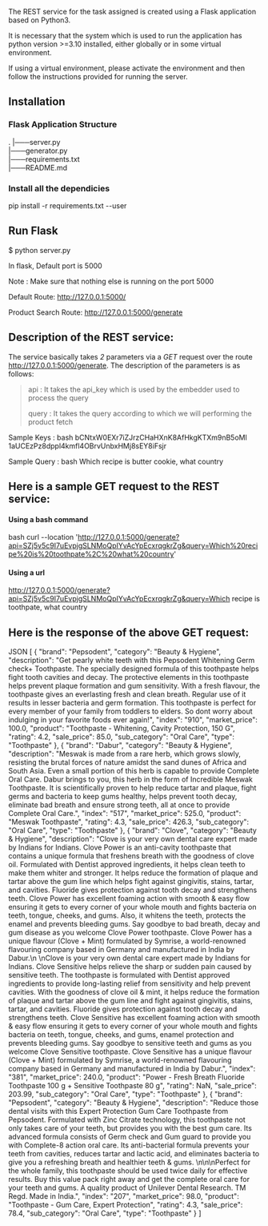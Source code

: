 The REST service for the task assigned is created using a Flask application based on Python3.

It is necessary that the system which is used to run the application has python version >=3.10 installed, either globally or in some virtual environment.

If using a virtual environment, please activate the environment and then follow the instructions provided for running the server.

## Installation
### Flask Application Structure 

.
|───server.py  
|───generator.py  
|───requirements.txt    
|───README.md  


### Install all the dependicies

pip install -r requirements.txt --user


## Run Flask

$ python server.py

In flask, Default port is 5000

Note : Make sure that nothing else is running on the port 5000

Default Route:  http://127.0.0.1:5000/

Product Search Route: http://127.0.0.1:5000/generate

## Description of the REST service:
The service basically takes *2* parameters via a *GET* request over the route http://127.0.0.1:5000/generate.
The description of the parameters is as follows:

> api : It takes the api_key which is used by the embedder used to process the query
> 
> query : It takes the query according to which we will performing the product fetch
>
Sample Keys :
bash
bCNtxW0EXr7iZJrzCHaHXnK8AfHkgKTXm9nB5oMl
1aUCEzPz8dppl4kmfl4OBrvUnbxHMj8sEY8iFsjr

Sample Query :
bash
Which recipe is butter cookie, what country

## Here is a sample GET request to the REST service:
#### Using a bash command
bash
curl --location 'http://127.0.0.1:5000/generate?api=SZj5v5c9I7uEvpjgSLNMoQpIYvAcYpEcxrqgkrZg&query=Which%20recipe%20is%20toothpate%2C%20what%20country'

#### Using a url
http://127.0.0.1:5000/generate?api=SZj5v5c9I7uEvpjgSLNMoQpIYvAcYpEcxrqgkrZg&query=Which recipe is toothpate, what country

## Here is the response of the above GET request:
JSON
[
    {
        "brand": "Pepsodent",
        "category": "Beauty & Hygiene",
        "description": "Get pearly white teeth with this Pepsodent Whitening Germ check+ Toothpaste. The specially designed formula of this toothpaste helps fight tooth cavities and decay. The protective elements in this toothpaste helps prevent plaque formation and gum sensitivity. With a fresh flavour, the toothpaste gives an everlasting fresh and clean breath. Regular use of it results in lesser bacteria and germ formation. This toothpaste is perfect for every member of your family from toddlers to elders. So dont worry about indulging in your favorite foods ever again!",
        "index": "910",
        "market_price": 100.0,
        "product": "Toothpaste - Whitening, Cavity Protection, 150 G",
        "rating": 4.2,
        "sale_price": 85.0,
        "sub_category": "Oral Care",
        "type": "Toothpaste"
    },
    {
        "brand": "Dabur",
        "category": "Beauty & Hygiene",
        "description": "Meswak is made from a rare herb, which grows slowly, resisting the brutal forces of nature amidst the sand dunes of Africa and South Asia. Even a small portion of this herb is capable to provide Complete Oral Care. Dabur brings to you, this herb in the form of Incredible Meswak Toothpaste. It is scientifically proven to help reduce tartar and plaque, fight germs and bacteria to keep gums healthy, helps prevent tooth decay, eliminate bad breath and ensure strong teeth, all at once to provide Complete Oral Care.",
        "index": "517",
        "market_price": 525.0,
        "product": "Meswak Toothpaste",
        "rating": 4.3,
        "sale_price": 426.3,
        "sub_category": "Oral Care",
        "type": "Toothpaste"
    },
    {
        "brand": "Clove",
        "category": "Beauty & Hygiene",
        "description": "Clove is your very own dental care expert made by Indians for Indians. Clove Power is an anti-cavity toothpaste that contains a unique formula that freshens breath with the goodness of clove oil. Formulated with Dentist approved ingredients, it helps clean teeth to make them whiter and stronger. It helps reduce the formation of plaque and tartar above the gum line which helps fight against gingivitis, stains, tartar, and cavities. Fluoride gives protection against tooth decay and strengthens teeth. Clove Power has excellent foaming action with smooth & easy flow ensuring it gets to every corner of your whole mouth and fights bacteria on teeth, tongue, cheeks, and gums. Also, it whitens the teeth, protects the enamel and prevents bleeding gums. Say goodbye to bad breath, decay and gum disease as you welcome Clove Power toothpaste. Clove Power has a unique flavour (Clove + Mint) formulated by Symrise, a world-renowned flavouring company based in Germany and manufactured in India by Dabur.\n \nClove is your very own dental care expert made by Indians for Indians. Clove Sensitive helps relieve the sharp or sudden pain caused by sensitive teeth. The toothpaste is formulated with Dentist approved ingredients to provide long-lasting relief from sensitivity and help prevent cavities. With the goodness of clove oil & mint, it helps reduce the formation of plaque and tartar above the gum line and fight against gingivitis, stains, tartar, and cavities. Fluoride gives protection against tooth decay and strengthens teeth. Clove Sensitive has excellent foaming action with smooth & easy flow ensuring it gets to every corner of your whole mouth and fights bacteria on teeth, tongue, cheeks, and gums, enamel protection and prevents bleeding gums. Say goodbye to sensitive teeth and gums as you welcome Clove Sensitive toothpaste. Clove Sensitive has a unique flavour (Clove + Mint) formulated by Symrise, a world-renowned flavouring company based in Germany and manufactured in India by Dabur.",
        "index": "381",
        "market_price": 240.0,
        "product": "Power - Fresh Breath Fluoride Toothpaste 100 g + Sensitive Toothpaste 80 g",
        "rating": NaN,
        "sale_price": 203.99,
        "sub_category": "Oral Care",
        "type": "Toothpaste"
    },
    {
        "brand": "Pepsodent",
        "category": "Beauty & Hygiene",
        "description": "Reduce those dental visits with this Expert Protection Gum Care Toothpaste from Pepsodent. Formulated with Zinc Citrate technology, this toothpaste not only takes care of your teeth, but provides you with the best gum care. Its advanced formula consists of Germ check and Gum guard to provide you with Complete-8 action oral care. Its anti-bacterial formula prevents your teeth from cavities, reduces tartar and lactic acid, and eliminates bacteria to give you a refreshing breath and healthier teeth & gums. \n\n\nPerfect for the whole family, this toothpaste should be used twice daily for effective results. Buy this value pack right away and get the complete oral care for your teeth and gums. A quality product of Unilever Dental Research. TM Regd. Made in India.",
        "index": "207",
        "market_price": 98.0,
        "product": "Toothpaste - Gum Care, Expert Protection",
        "rating": 4.3,
        "sale_price": 78.4,
        "sub_category": "Oral Care",
        "type": "Toothpaste"
    }
]
